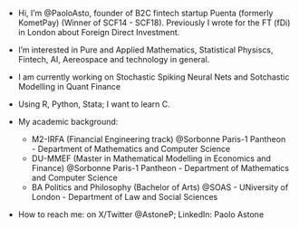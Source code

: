 - Hi, I’m @PaoloAsto, founder of B2C fintech startup Puenta (formerly KometPay) (Winner of SCF14 - SCF18). Previously I wrote for the FT (fDi) in London about Foreign Direct Investment.
  
- I’m interested in Pure and Applied Mathematics, Statistical Physiscs, Fintech, AI, Aereospace and technology in general.
  
- I am currently working on Stochastic Spiking Neural Nets and Sotchastic Modelling in Quant Finance
  
- Using R, Python, Stata; I want to learn C.
  
- My academic background:
    - M2-IRFA (Financial Engineering track) @Sorbonne Paris-1 Pantheon - Department of Mathematics and Computer Science
    - DU-MMEF (Master in Mathematical Modelling in Economics and Finance) @Sorbonne Paris-1 Pantheon - Department of Mathematics and Computer Science
    - BA Politics and Philosophy (Bachelor of Arts) @SOAS - UNiversity of London - Department of Law and Social Sciences

- How to reach me: on X/Twitter @AstoneP; LinkedIn: Paolo Astone 

<!---
PaoloAsto/PaoloAsto is a ✨ special ✨ repository because its `README.md` (this file) appears on your GitHub profile.
You can click the Preview link to take a look at your changes.
--->
